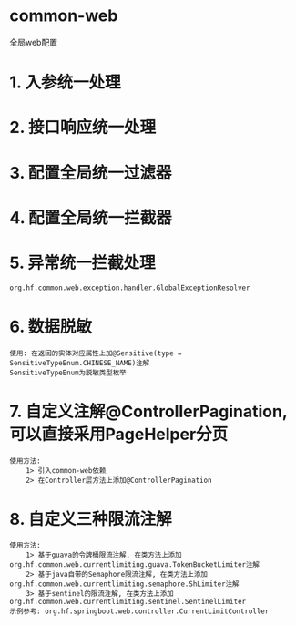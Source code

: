 # common-web
全局web配置

# 1. 入参统一处理
# 2. 接口响应统一处理
# 3. 配置全局统一过滤器
# 4. 配置全局统一拦截器
# 5. 异常统一拦截处理
    org.hf.common.web.exception.handler.GlobalExceptionResolver
# 6. 数据脱敏
    使用: 在返回的实体对应属性上加@Sensitive(type = SensitiveTypeEnum.CHINESE_NAME)注解
    SensitiveTypeEnum为脱敏类型枚举
# 7. 自定义注解@ControllerPagination, 可以直接采用PageHelper分页
    使用方法: 
        1> 引入common-web依赖
        2> 在Controller层方法上添加@ControllerPagination
# 8. 自定义三种限流注解
    使用方法: 
        1> 基于guava的令牌桶限流注解, 在类方法上添加org.hf.common.web.currentlimiting.guava.TokenBucketLimiter注解
        2> 基于java自带的Semaphore限流注解, 在类方法上添加org.hf.common.web.currentlimiting.semaphore.ShLimiter注解
        3> 基于sentinel的限流注解, 在类方法上添加org.hf.common.web.currentlimiting.sentinel.SentinelLimiter
    示例参考: org.hf.springboot.web.controller.CurrentLimitController